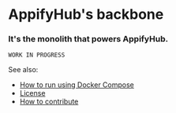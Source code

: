# AppifyHub's backbone

### It's the monolith that powers AppifyHub.

`WORK IN PROGRESS`

See also:

  - [How to run using Docker Compose](./docker)
  - [License](LICENSE)
  - [How to contribute](CONTRIBUTING.md)
